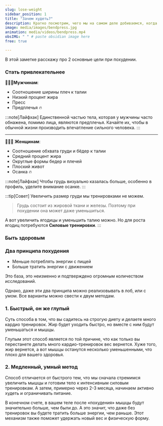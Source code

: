 ```yaml
---
slug: lose-weight
sidebar_position: 1
title: "Зачем худеть?"
description: Кратко посмотрим, чего мы на самом деле добиваемся, когда стараемся похудеть
image: media/images/bendpress.jpg
animation: media/videos/bendpress.mp4
obsIMG: " " # paste obsidian image here
free: true

---
```

В этой заметке расскажу про 2 основные цели при похудении.

### Стать привлекательнее



👨🏻‍🦱**Мужчинам**:
- Соотношение ширины плеч к талии
- Низкий процент жира
- Пресс
- Предплечья 🔥

:::note[Лайфхак]
Единственной частью тела, которая у мужчины часто обнажена, помимо лица, являются предплечья. Качайте их, чтобы в обычной жизни производить впечатление сильного человека.
:::

---

👩🏻‍🦰 **Женщинам**:
- Соотношение обхвата груди и бёдер к талии
- Средний процент жира
- Округлые формы бедер и плечей
- Плоский живот
- Осанка 🔥



:::note[Лайфхак]
Чтобы грудь визуально казалась больше, особенно в профиль, уделите внимание осанке. 
:::

:::tip[Совет]
Увеличить размер груди мы тренировками не можем. 
> Грудь состоит из жировой ткани и железы. Поэтому при похудении она может даже уменьшиться.

А вот увеличить ягодицы и уменьшить талию можно. Но для роста ягодиц потребуются **Силовые тренировки**.
:::

### Быть здоровым




### Два принципа похудения
- Меньше потреблять энергии с пищей
- Больше тратить энергии с движением

Это база, это неизменно и подтверждено огромным количеством исследований.

Однако, даже эти два принципа можно реализовывать в лоб, или с умом. Все варианты можно свести к двум методам.

### 1. Быстрый, он же глупый
Суть способа в том, что вы садитесь на строгую диету и делаете много кардио тренировок. Жир будет уходить быстро, но вместе с ним будут уменьшаться и мышцы.

Глупым этот способ является по той причине, что как только вы перестанете делать много кардио-тренировок вес вернется. Хуже того, жир вернется, а вот мышцы останутся несколько уменьшенными, что плохо для вашего здоровья.

### 2. Медленный, умный метод

Способ отличается от быстрого тем, что мы сначала стремимся увеличить мышцы и готовим тело к интенсивным силовым тренировкам. А затем, примерно через 2-3 месяца, начинаем активно худеть и ограничивать питание.

В конечном счете, в вашем теле после «похудения» мышцы будут значительно больше, чем были до. А это значит, что даже без тренировок вы будете тратить больше энергии, чем раньше. Этот механизм также поможет удержать новый вес и физическую форму.

